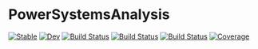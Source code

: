 # PowerSystemsAnalysis

[![Stable](https://img.shields.io/badge/docs-stable-blue.svg)](https://ninadkgaikwad.github.io/PowerSystemsAnalysis.jl/stable/)
[![Dev](https://img.shields.io/badge/docs-dev-blue.svg)](https://ninadkgaikwad.github.io/PowerSystemsAnalysis.jl/dev/)
[![Build Status](https://github.com/ninadkgaikwad/PowerSystemsAnalysis.jl/actions/workflows/CI.yml/badge.svg?branch=main)](https://github.com/ninadkgaikwad/PowerSystemsAnalysis.jl/actions/workflows/CI.yml?query=branch%3Amain)
[![Build Status](https://travis-ci.com/ninadkgaikwad/PowerSystemsAnalysis.jl.svg?branch=main)](https://travis-ci.com/ninadkgaikwad/PowerSystemsAnalysis.jl)
[![Build Status](https://ci.appveyor.com/api/projects/status/github/ninadkgaikwad/PowerSystemsAnalysis.jl?svg=true)](https://ci.appveyor.com/project/ninadkgaikwad/PowerSystemsAnalysis-jl)
[![Coverage](https://codecov.io/gh/ninadkgaikwad/PowerSystemsAnalysis.jl/branch/main/graph/badge.svg)](https://codecov.io/gh/ninadkgaikwad/PowerSystemsAnalysis.jl)
